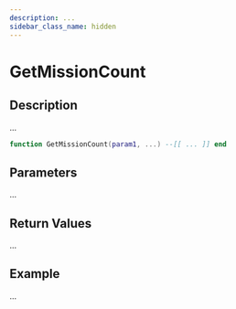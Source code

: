 ```yaml
---
description: ...
sidebar_class_name: hidden
---
```


# GetMissionCount

## Description

...

```lua
function GetMissionCount(param1, ...) --[[ ... ]] end
```

## Parameters

...

## Return Values

...

## Example

...

